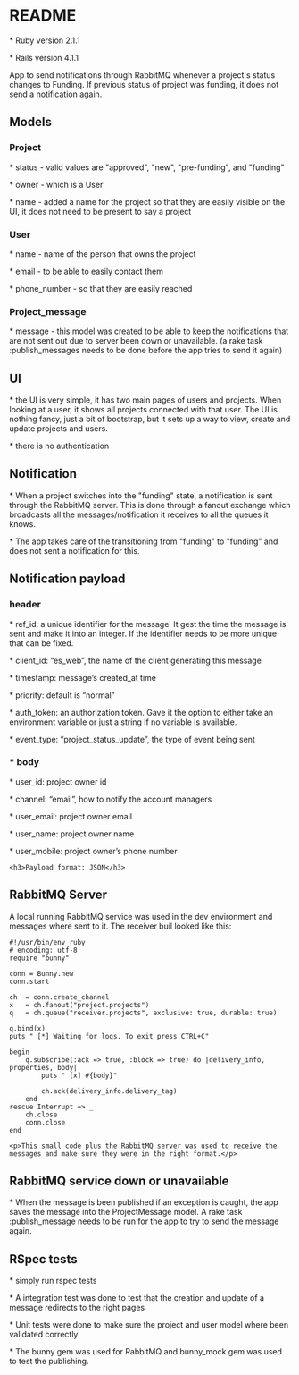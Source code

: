 <h1>README</h1>

<p>* Ruby version 2.1.1</p>
<p>* Rails version 4.1.1</p>

<p>App to send notifications through RabbitMQ whenever a project's status changes to Funding. 
If previous status of project was funding, it does not send a notification again.</p>

<div>
<h2>Models</h2>
<div>
	<h3>Project</h3>
		<p>* status - valid values are "approved", "new", "pre-funding", and "funding"</p>
		<p>* owner - which is a User</p>
		<p>* name - added a name for the project so that they are easily visible on the UI, it does not need to be present to say a project</p>
</div>

<div>
	<h3>User</h3>
		<p>* name - name of the person that owns the project</p>
		<p>* email - to be able to easily contact them</p>
		<p>* phone_number - so that they are easily reached</p>
</div>

<div>
	<h3>Project_message</h3>
		<p>* message - this model was created to be able to keep the notifications that are not sent out due to server been down or unavailable.	(a rake task :publish_messages needs to be done before the app tries to send it again)</p>
</div>
<div>

<div>
	<h2>UI</h2>
		<p>* the UI is very simple, it has two main pages of users and projects. When looking at a user, it shows all projects connected with that user. The UI is nothing fancy, just a bit of bootstrap, but it sets up a way to view, create and update projects and users.</p>
		<p>* there is no authentication </p>
</div>

<div>
	<h2>Notification</h2>
		<p>* When a project switches into the "funding" state, a notification is sent through the RabbitMQ server. This is done through a fanout exchange which broadcasts all the messages/notification it receives to all the queues it knows.</p>
		<p>* The app takes care of the transitioning from "funding" to "funding" and does not sent a notification for this.</p>
</div>

<div>
	<h2>Notification payload</h2>
		<div>
			<h3>header</h3>
				<p>* ref_id: a unique identifier for the message. It gest the time the message is sent and make it into an integer. If the identifier needs to be more unique that can be fixed.</p>
				<p>* client_id: “es_web”, the name of the client generating this message</p>
				<p>* timestamp: message’s created_at time</p>
				<p>*	priority: default is “normal” </p>
				<p>* auth_token: an authorization token. Gave it the option to either take an environment variable or just a string if no variable is available. </p>
				<p>* event_type: “project_status_update”, the type of event being sent</p>
		</div>
		<div>
			<h3>* body</h3>
				<p>* user_id: project owner id</p>
				<p>* channel: “email”, how to notify the account managers</p>
				<p>* user_email: project owner email</p>
				<p>* user_name: project owner name</p>
				<p>* user_mobile: project owner’s phone number</p>
		</div>

	<h3>Payload format: JSON</h3>
</div>

<div>
	<h2> RabbitMQ Server </h2>
		<p>A local running RabbitMQ service was used in the dev environment and messages where sent to it. The receiver buil looked like this:</p>

```
#!/usr/bin/env ruby
# encoding: utf-8
require "bunny"

conn = Bunny.new
conn.start

ch  = conn.create_channel
x   = ch.fanout("project.projects")
q   = ch.queue("receiver.projects", exclusive: true, durable: true)

q.bind(x)
puts " [*] Waiting for logs. To exit press CTRL+C"

begin
	q.subscribe(:ack => true, :block => true) do |delivery_info, properties, body|
		puts " [x] #{body}"

 		ch.ack(delivery_info.delivery_tag)
 	end
rescue Interrupt => _
	ch.close
	conn.close
end
```
	<p>This small code plus the RabbitMQ server was used to receive the messages and make sure they were in the right format.</p>
</div>

<div>
	<h2>RabbitMQ service down or unavailable</h2>
		<p>* When the message is been published if an exception is caught, the app saves the message into the ProjectMessage model. A rake task :publish_message needs to be run for the app to try to send the message again.</p>	
</div>

<div>
	<h2>RSpec tests</h2>
		<p>* simply run rspec tests</p>
		<p>* A integration test was done to test that the creation and update of a message redirects to the right pages</p>
		<p>* Unit tests were done to make sure the project and user model where been validated correctly</p>
		<p>* The bunny gem was used for RabbitMQ and bunny_mock gem was used to test the publishing.</p>
</div>
